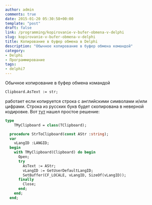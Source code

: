 ```yaml
---
author: admin
comments: true
date: 2015-01-20 05:30:58+00:00
template: "post"
draft: false
link: /programming/kopirovanie-v-bufer-obmena-v-delphi
slug: kopirovanie-v-bufer-obmena-v-delphi
title: Копирование в буфер обмена в Delphi
description: "Обычное копирование в буфер обмена командой"
category:
- Delphi
- Программирование
tags:
- delphi7
---
```


Обычное копирование в буфер обмена командой
```pascal
Clipboard.AsText := str;
```
работает если копируется строка с английскими символами и/или цифрами. 
Строка из русских букв будет скопирована в неверной кодировке. 
Вот [тут](https://www.sql.ru/forum/852176-1/pravilnoe-kopirovanie-v-bufer-obmena) нашел простое решение:
```pascal
type
    TMyClipboard = class(TClipboard);

  procedure StrToClipboard(const AStr :string);
  var
    vLangID :LANGID;
  begin
    with TMyClipboard(Clipboard) do begin
      Open;
      try
        AsText := AStr;
        vLangID := GetUserDefaultLangID;
        SetBuffer(CF_LOCALE, vLangID, SizeOf(vLangID));
      finally
        Close;
      end;
    end;
  end;
```
